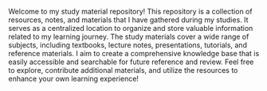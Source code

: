Welcome to my study material repository! 
This repository is a collection of resources, notes, and materials that I have gathered during my studies. It serves as a centralized location to organize and store valuable information related to my learning journey. The study materials cover a wide range of subjects, including textbooks, lecture notes, presentations, tutorials, and reference materials. I aim to create a comprehensive knowledge base that is easily accessible and searchable for future reference and review. 
Feel free to explore, contribute additional materials, and utilize the resources to enhance your own learning experience!

